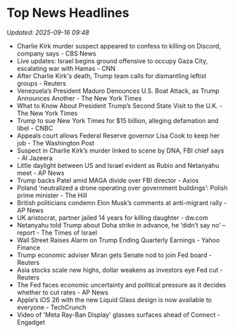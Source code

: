 # Top News Headlines

_Updated: 2025-09-16 09:48_

- Charlie Kirk murder suspect appeared to confess to killing on Discord, company says - CBS News
- Live updates: Israel begins ground offensive to occupy Gaza City, escalating war with Hamas - CNN
- After Charlie Kirk's death, Trump team calls for dismantling leftist groups - Reuters
- Venezuela’s President Maduro Denounces U.S. Boat Attack, as Trump Announces Another - The New York Times
- What to Know About President Trump’s Second State Visit to the U.K. - The New York Times
- Trump to sue New York Times for $15 billion, alleging defamation and libel - CNBC
- Appeals court allows Federal Reserve governor Lisa Cook to keep her job - The Washington Post
- Suspect in Charlie Kirk’s murder linked to scene by DNA, FBI chief says - Al Jazeera
- Little daylight between US and Israel evident as Rubio and Netanyahu meet - AP News
- Trump backs Patel amid MAGA divide over FBI director - Axios
- Poland ‘neutralized a drone operating over government buildings’: Polish prime minister - The Hill
- British politicians condemn Elon Musk’s comments at anti-migrant rally - AP News
- UK aristocrat, partner jailed 14 years for killing daughter - dw.com
- Netanyahu told Trump about Doha strike in advance, he ‘didn’t say no’ – report - The Times of Israel
- Wall Street Raises Alarm on Trump Ending Quarterly Earnings - Yahoo Finance
- Trump economic adviser Miran gets Senate nod to join Fed board - Reuters
- Asia stocks scale new highs, dollar weakens as investors eye Fed cut - Reuters
- The Fed faces economic uncertainty and political pressure as it decides whether to cut rates - AP News
- Apple’s iOS 26 with the new Liquid Glass design is now available to everyone - TechCrunch
- Video of 'Meta Ray-Ban Display' glasses surfaces ahead of Connect - Engadget